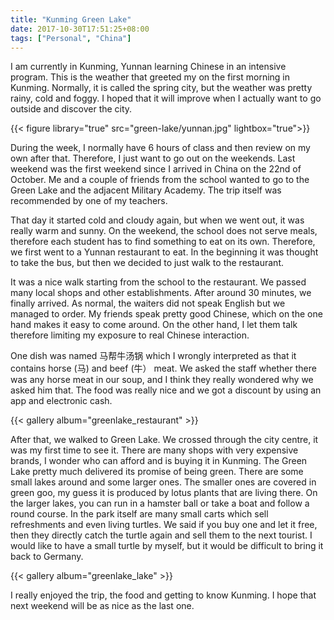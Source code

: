 ```yaml
---
title: "Kunming Green Lake"
date: 2017-10-30T17:51:25+08:00
tags: ["Personal", "China"]
---
```


I am currently in Kunming, Yunnan learning Chinese in an intensive program. This is the weather that greeted my on the first morning in Kunming. Normally, it is called the spring city, but the weather was pretty rainy, cold and foggy. I hoped that it will improve when I actually want to go outside and discover the city.

{{< figure  library="true" src="green-lake/yunnan.jpg"  lightbox="true">}}

During the week, I normally have 6 hours of class and then review on my own after that. Therefore, I just want to go out on the weekends. Last weekend was the first weekend since I arrived in China on the 22nd of October. Me and a couple of friends from the school wanted to go to the Green Lake and the adjacent Military Academy. The trip itself was recommended by one of my teachers.

That day it started cold and cloudy again, but when we went out, it was really warm and sunny. On the weekend, the school does not serve meals, therefore each student has to find something to eat on its own. Therefore, we first went to a Yunnan restaurant to eat. In the beginning it was thought to take the bus, but then we decided to just walk to the restaurant.

It was a nice walk starting from the school to the restaurant. We passed many local shops and other establishments. After around 30 minutes, we finally arrived. As normal, the waiters did not speak English but we managed to order. My friends speak pretty good Chinese, which on the one hand makes it easy to come around. On the other hand, I let them talk therefore limiting my exposure to real Chinese interaction.

One dish was named 马帮牛汤锅 which I wrongly interpreted as that it contains horse (马) and beef (牛） meat. We asked the staff whether there was any horse meat in our soup, and I think they really wondered why we asked him that. The food was really nice and we got a discount by using an app and electronic cash. 

{{< gallery album="greenlake_restaurant" >}}

After that, we walked to Green Lake. We crossed through the city centre, it was my first time to see it. There are many shops with very expensive brands, I wonder who can afford and is buying it in Kunming. The Green Lake pretty much delivered its promise of being green. There are some small lakes around and some larger ones. The smaller ones are covered in green goo, my guess it is produced by lotus plants that are living there. On the larger lakes, you can run in a hamster ball or take a boat and follow a round course. In the park itself are many small carts which sell refreshments and even living turtles. We said if you buy one and let it free, then they directly catch the turtle again and sell them to the next tourist. I would like to have a small turtle by myself, but it would be difficult to bring it back to Germany. 

{{< gallery album="greenlake_lake" >}}

I really enjoyed the trip, the food and getting to know Kunming. I hope that next weekend will be as nice as the last one.

